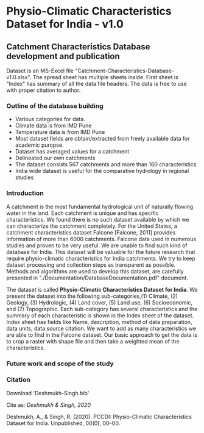 <!-- An overview of file for the dataset -->
# Physio-Climatic Characteristics Dataset for India - v1.0
## Catchment Characteristics Database development and publication

Dataset is an MS-Excel file "Catchment-Characteristics-Database-v1.0.xlsx". The spread sheet has multiple sheets inside. First sheet is "Index" has summary of all the data file headers. The data is free to use with proper citation to author. 

### Outline of the database building
* Various categories for data.
* Climate data is from IMD Pune
* Temperature data is from IMD Pune
* Most dataset fields are obtain/extracted from freely available data for academic puropse.
* Dataset has averaged values for a catchment 
* Delineated our own catchments
* The dataset consists 567 catchments and more than 160 characteristics.
* India wide dataset is useful for the comparative hydrology in regional studies

### Introduction 
A catchment is the most fundamental hydrological unit of naturally flowing water in the land. Each catchment is unique and has specific characteristics. We found there is no such dataset available by which we can characterize the catchment completely. For the United States, a catchment characteristics dataset Falcone [Falcone, 2011] provides information of more than 6000 catchments. Falcone data used in numerous studies and proven to be very useful. We are unable to find such kind of database for India. This dataset will be valuable for the future research that require physio-climatic characteristics for India catchments. We try to keep dataset processing and collection steps as transparent as possible. Methods and algorithms are used to develop this dataset, are carefully presented in "./Documentation/DatabaseDocumentation.pdf" document.

The dataset is called **Physio-Climatic Characteristics  Dataset for India**. We present the dataset into the following sub-categories,(1) Climate, (2) Geology, (3) Hydrologic, (4) Land cover, (5) Land use, (6) Socioeconomic, and (7) Topographic. Each sub-category has several characteristics and the summary of each characteristic is shown in the Index sheet of the dataset. Index sheet has fields like Name, description, method of data preparation, data units, data source citation. We want to add as many characteristics we are able to find in the Falcone dataset. Our basic approach to get the data is to crop a raster with shape file and then take a weighted mean of the characteristics.

### Future work and scope of the study

### Citation 
Download 'Deshmukh-Singh.bib'

Cite as: *Deshmukh & Singh, 2020*

Deshmukh, A., & Singh, R. (2020). PCCDI: Physio-Climatic Characteristics Dataset for India. Unpublished, 00(0), 00–00.

